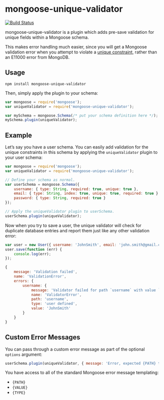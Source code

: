 mongoose-unique-validator
=========================

[![Build Status](https://travis-ci.org/blakehaswell/mongoose-unique-validator.svg)](https://travis-ci.org/blakehaswell/mongoose-unique-validator)

mongoose-unique-validator is a plugin which adds pre-save validation for unique fields within a Mongoose schema.

This makes error handling much easier, since you will get a Mongoose validation error when you attempt to violate a
[unique constraint](http://mongoosejs.com/docs/api.html#schematype_SchemaType-unique), rather than an E11000 error
from MongoDB.

Usage
-----

```
npm install mongoose-unique-validator
```

Then, simply apply the plugin to your schema:

```js
var mongoose = require('mongoose');
var uniqueValidator = require('mongoose-unique-validator');

var mySchema = mongoose.Schema(/* put your schema definition here */);
mySchema.plugin(uniqueValidator);
```

Example
-------

Let’s say you have a user schema. You can easily add validation for the unique constraints in this schema by applying
the `uniqueValidator` plugin to your user schema:

```js
var mongoose = require('mongoose');
var uniqueValidator = require('mongoose-unique-validator');

// Define your schema as normal.
var userSchema = mongoose.Schema({
    username: { type: String, required: true, unique: true },
    email: { type: String, index: true, unique: true, required: true },
    password: { type: String, required: true }
});

// Apply the uniqueValidator plugin to userSchema.
userSchema.plugin(uniqueValidator);
```

Now when you try to save a user, the unique validator will check for duplicate database entries and report them just
like any other validation error:

```js
var user = new User({ username: 'JohnSmith', email: 'john.smith@gmail.com', password: 'j0hnNYb0i' });
user.save(function (err) {
    console.log(err);
});
```

```js
{
    message: 'Validation failed',
    name: 'ValidationError',
    errors: {
        username: {
            message: 'Validator failed for path `username` with value `JohnSmith`',
            name: 'ValidatorError',
            path: 'username',
            type: 'user defined',
            value: 'JohnSmith'
        }
    }
}
```

Custom Error Messages
---------------------

You can pass through a custom error message as part of the optional `options` argument:

```js
userSchema.plugin(uniqueValidator, { message: 'Error, expected {PATH} to be unique.' });
```

You have access to all of the standard Mongoose error message templating:

*   `{PATH}`
*   `{VALUE}`
*   `{TYPE}`
